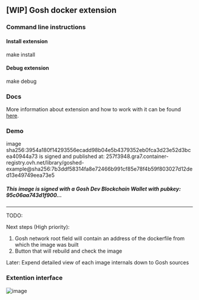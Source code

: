 ## [WIP] Gosh docker extension

### Command line instructions
#### Install extension
make install

#### Debug extension
make debug

### Docs
More information about extension and how to work with it can be found [here](https://docs.gosh.sh/working-with-gosh/docker-extension).

### Demo

image sha256:3954a180f14293556ecadd98b04e5b4379352eb0fca3d23e52d3bcea40944a73
is signed and published at: 257f3948.gra7.container-registry.ovh.net/library/goshed-example@sha256:7b3ddf58314fa8e72466b991cf85e78f4b59f803027d12ded13e49749eea73e5

##### This image is signed with a Gosh Dev Blockchain Wallet with pubkey: 95c06aa743d1f900...
---
TODO:

Next steps (High priority):
1. Gosh network root field will contain an address of the dockerfile from which the image was built
2. Button that will rebuild and check the image


Later:
Expend detailed view of each image internals down to Gosh sources 


### Extention interface

![image](https://user-images.githubusercontent.com/19651426/160499473-d2c56320-9c6e-47ab-9759-5dcf51802814.png)

